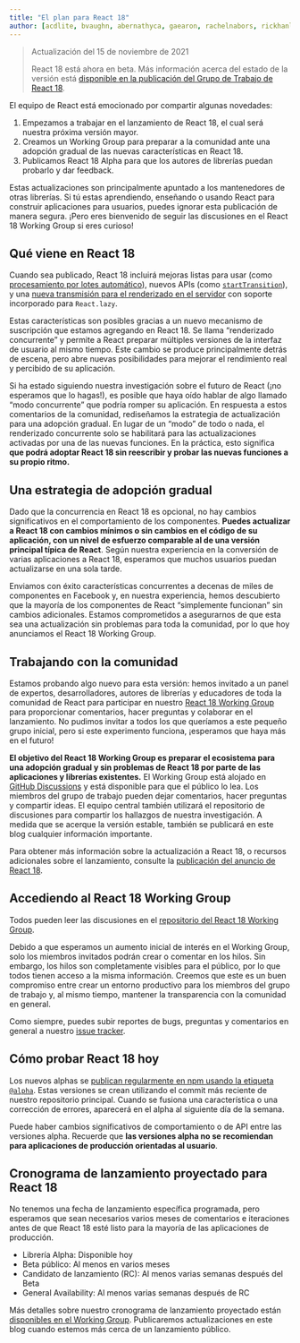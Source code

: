 ```yaml
---
title: "El plan para React 18"
author: [acdlite, bvaughn, abernathyca, gaearon, rachelnabors, rickhanlonii, sebmarkbage, sethwebster]
---
```


> Actualización del 15 de noviembre de 2021
>
> React 18 está ahora en beta. Más información acerca del estado de la versión está [disponible en la publicación del Grupo de Trabajo de React 18](https://github.com/reactwg/react-18/discussions/112).

El equipo de React está emocionado por compartir algunas novedades:

1. Empezamos a trabajar en el lanzamiento de React 18, el cual será nuestra próxima versión mayor.
2. Creamos un Working Group para preparar a la comunidad ante una adopción gradual de las nuevas características en React 18.
3. Publicamos React 18 Alpha para que los autores de librerías puedan probarlo y dar feedback.

Estas actualizaciones son principalmente apuntado a los mantenedores de otras librerías. Si tú estas aprendiendo, enseñando o usando React para construir aplicaciones para usuarios, puedes ignorar esta publicación de manera segura. ¡Pero eres bienvenido de seguir las discusiones en el React 18 Working Group si eres curioso!

## Qué viene en React 18

Cuando sea publicado, React 18 incluirá mejoras listas para usar (como [procesamiento por lotes automático](https://github.com/reactwg/react-18/discussions/21)), nuevos APIs (como [`startTransition`](https://github.com/reactwg/react-18/discussions/41)), y una [nueva transmisión para el renderizado en el servidor](https://github.com/reactwg/react-18/discussions/37) con soporte incorporado para `React.lazy`.

Estas características son posibles gracias a un nuevo mecanismo de suscripción que estamos agregando en React 18. Se llama “renderizado concurrente” y permite a React preparar múltiples versiones de la interfaz de usuario al mismo tiempo. Este cambio se produce principalmente detrás de escena, pero abre nuevas posibilidades para mejorar el rendimiento real y percibido de su aplicación.

Si ha estado siguiendo nuestra investigación sobre el futuro de React (¡no esperamos que lo hagas!), es posible que haya oído hablar de algo llamado “modo concurrente” que podría romper su aplicación. En respuesta a estos comentarios de la comunidad, rediseñamos la estrategia de actualización para una adopción gradual. En lugar de un “modo” de todo o nada, el renderizado concurrente solo se habilitará para las actualizaciones activadas por una de las nuevas funciones. En la práctica, esto significa **que podrá adoptar React 18 sin reescribir y probar las nuevas funciones a su propio ritmo.**

## Una estrategia de adopción gradual

Dado que la concurrencia en React 18 es opcional, no hay cambios significativos en el comportamiento de los componentes. **Puedes actualizar a React 18 con cambios mínimos o sin cambios en el código de su aplicación, con un nivel de esfuerzo comparable al de una versión principal típica de React**. Según nuestra experiencia en la conversión de varias aplicaciones a React 18, esperamos que muchos usuarios puedan actualizarse en una sola tarde.

Enviamos con éxito características concurrentes a decenas de miles de componentes en Facebook y, en nuestra experiencia, hemos descubierto que la mayoría de los componentes de React “simplemente funcionan” sin cambios adicionales. Estamos comprometidos a asegurarnos de que esta sea una actualización sin problemas para toda la comunidad, por lo que hoy anunciamos el React 18 Working Group.

## Trabajando con la comunidad

Estamos probando algo nuevo para esta versión: hemos invitado a un panel de expertos, desarrolladores, autores de librerías y educadores de toda la comunidad de React para participar en nuestro [React 18 Working Group](https://github.com/reactwg/react-18) para proporcionar comentarios, hacer preguntas y colaborar en el lanzamiento. No pudimos invitar a todos los que queríamos a este pequeño grupo inicial, pero si este experimento funciona, ¡esperamos que haya más en el futuro!

**El objetivo del React 18 Working Group es preparar el ecosistema para una adopción gradual y sin problemas de React 18 por parte de las aplicaciones y librerías existentes.** El Working Group está alojado en [GitHub Discussions](https://github.com/reactwg/react-18/discussions) y está disponible para que el público lo lea. Los miembros del grupo de trabajo pueden dejar comentarios, hacer preguntas y compartir ideas. El equipo central también utilizará el repositorio de discusiones para compartir los hallazgos de nuestra investigación. A medida que se acerque la versión estable, también se publicará en este blog cualquier información importante.

Para obtener más información sobre la actualización a React 18, o recursos adicionales sobre el lanzamiento, consulte la [publicación del anuncio de React 18](https://github.com/reactwg/react-18/discussions/4).

## Accediendo al React 18 Working Group

Todos pueden leer las discusiones en el [repositorio del React 18 Working Group](https://github.com/reactwg/react-18).

Debido a que esperamos un aumento inicial de interés en el Working Group, solo los miembros invitados podrán crear o comentar en los hilos. Sin embargo, los hilos son completamente visibles para el público, por lo que todos tienen acceso a la misma información. Creemos que este es un buen compromiso entre crear un entorno productivo para los miembros del grupo de trabajo y, al mismo tiempo, mantener la transparencia con la comunidad en general.

Como siempre, puedes subir reportes de bugs, preguntas y comentarios en general a nuestro [issue tracker](https://github.com/facebook/react/issues).

## Cómo probar React 18 hoy

Los nuevos alphas se [publican regularmente en npm usando la etiqueta `@alpha`](https://github.com/reactwg/react-18/discussions/9). Estas versiones se crean utilizando el commit más reciente de nuestro repositorio principal. Cuando se fusiona una característica o una corrección de errores, aparecerá en el alpha al siguiente día de la semana.

Puede haber cambios significativos de comportamiento o de API entre las versiones alpha. Recuerde que **las versiones alpha no se recomiendan para aplicaciones de producción orientadas al usuario**.

## Cronograma de lanzamiento proyectado para React 18

No tenemos una fecha de lanzamiento específica programada, pero esperamos que sean necesarios varios meses de comentarios e iteraciones antes de que React 18 esté listo para la mayoría de las aplicaciones de producción.

* Librería Alpha: Disponible hoy
* Beta público: Al menos en varios meses
* Candidato de lanzamiento (RC): Al menos varias semanas después del Beta
* General Availability: Al menos varias semanas después de RC

Más detalles sobre nuestro cronograma de lanzamiento proyectado están [disponibles en el Working Group](https://github.com/reactwg/react-18/discussions/9). Publicaremos actualizaciones en este blog cuando estemos más cerca de un lanzamiento público.
